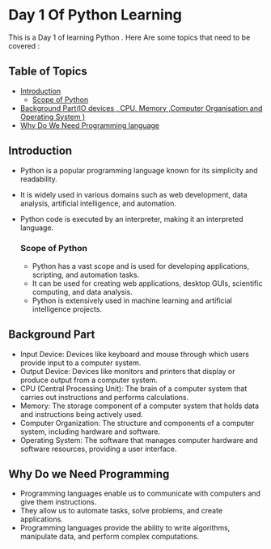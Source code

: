 
# Day 1 Of Python Learning 

This is a Day 1 of learning Python . Here Are some topics that need to be covered : 

## Table of Topics 

- [Introduction](#intro_to_python)
  - [Scope of Python](#scope)
- [Background Part(IO devices , CPU, Memory ,Computer Organisation and Operating System ) ](#background_part)
- [Why Do We Need Programming language ](#need_of_programming )

## Introduction <a name = "intro_to_python"></a>

- Python is a popular programming language known for its simplicity and readability.
- It is widely used in various domains such as web development, data analysis, artificial intelligence, and automation.
- Python code is executed by an interpreter, making it an interpreted language.
    
    ### Scope of Python <a name = "scope"></a>
    - Python has a vast scope and is used for developing applications, scripting, and automation tasks.
    - It can be used for creating web applications, desktop GUIs, scientific computing, and data analysis.
    - Python is extensively used in machine learning and artificial intelligence projects.



## Background Part <a name = "background_part"></a>
- Input Device: Devices like keyboard and mouse through which users provide input to a computer system.
- Output Device: Devices like monitors and printers that display or produce output from a computer system.
- CPU (Central Processing Unit): The brain of a computer system that carries out instructions and performs calculations.
- Memory: The storage component of a computer system that holds data and instructions being actively used.
- Computer Organization: The structure and components of a computer system, including hardware and software.
- Operating System: The software that manages computer hardware and software resources, providing a user interface.

## Why Do we Need Programming <a name = "need_of_programming"></a>
- Programming languages enable us to communicate with computers and give them instructions.
- They allow us to automate tasks, solve problems, and create applications.
- Programming languages provide the ability to write algorithms, manipulate data, and perform complex computations.


